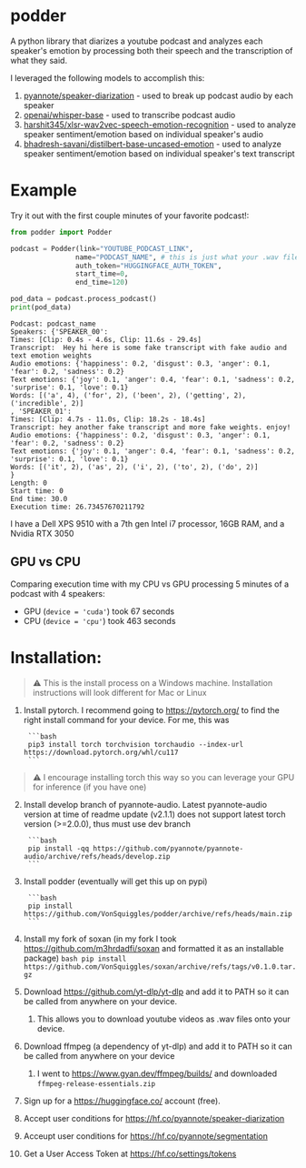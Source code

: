 # podder
A python library that diarizes a youtube podcast and analyzes each speaker's emotion by processing both their speech and the transcription of what they said. 

I leveraged the following models to accomplish this:

1. [pyannote/speaker-diarization](https://huggingface.co/pyannote/speaker-diarization) - used to break up podcast audio by each speaker
2. [openai/whisper-base](https://huggingface.co/openai/whisper-base) - used to transcribe podcast audio
3. [harshit345/xlsr-wav2vec-speech-emotion-recognition](https://huggingface.co/harshit345/xlsr-wav2vec-speech-emotion-recognition) - used to analyze speaker sentiment/emotion based on individual speaker's audio
4. [bhadresh-savani/distilbert-base-uncased-emotion](https://huggingface.co/bhadresh-savani/distilbert-base-uncased-emotion) - used to analyze speaker sentiment/emotion based on individual speaker's text transcript

# Example

Try it out with the first couple minutes of your favorite podcast!:
```python
from podder import Podder

podcast = Podder(link="YOUTUBE_PODCAST_LINK",
                name="PODCAST_NAME", # this is just what your .wav files will be named with
                auth_token="HUGGINGFACE_AUTH_TOKEN",
                start_time=0,
                end_time=120)

pod_data = podcast.process_podcast()
print(pod_data)
```
```
Podcast: podcast_name
Speakers: {'SPEAKER_00':
Times: [Clip: 0.4s - 4.6s, Clip: 11.6s - 29.4s]
Transcript:  Hey hi here is some fake transcript with fake audio and text emotion weights
Audio emotions: {'happiness': 0.2, 'disgust': 0.3, 'anger': 0.1, 'fear': 0.2, 'sadness': 0.2}
Text emotions: {'joy': 0.1, 'anger': 0.4, 'fear': 0.1, 'sadness': 0.2, 'surprise': 0.1, 'love': 0.1}
Words: [('a', 4), ('for', 2), ('been', 2), ('getting', 2), ('incredible', 2)]
, 'SPEAKER_01':
Times: [Clip: 4.7s - 11.0s, Clip: 18.2s - 18.4s]
Transcript: hey another fake transcript and more fake weights. enjoy!
Audio emotions: {'happiness': 0.2, 'disgust': 0.3, 'anger': 0.1, 'fear': 0.2, 'sadness': 0.2}
Text emotions: {'joy': 0.1, 'anger': 0.4, 'fear': 0.1, 'sadness': 0.2, 'surprise': 0.1, 'love': 0.1}
Words: [('it', 2), ('as', 2), ('i', 2), ('to', 2), ('do', 2)]
}
Length: 0
Start time: 0
End time: 30.0
Execution time: 26.73457670211792
```

I have a Dell XPS 9510 with a 7th gen Intel i7 processor, 16GB RAM, and a Nvidia RTX 3050
## GPU vs CPU
Comparing execution time with my CPU vs GPU processing 5 minutes of a podcast with 4 speakers:
* GPU (`device = 'cuda'`) took 67 seconds
* CPU (`device = 'cpu'`) took 463 seconds

# Installation:
> :warning: This is the install process on a Windows machine. Installation instructions will look different for Mac or Linux

1. Install pytorch. I recommend going to https://pytorch.org/ to find the right install command for your device. For me, this was
        
        ```bash
        pip3 install torch torchvision torchaudio --index-url https://download.pytorch.org/whl/cu117
        ```
> :warning: I encourage installing torch this way so you can leverage your GPU for inference (if you have one)
2. Install develop branch of pyannote-audio. Latest pyannote-audio version at time of readme update (v2.1.1) does not support latest torch version (>=2.0.0), thus must use dev branch
        
        ```bash
        pip install -qq https://github.com/pyannote/pyannote-audio/archive/refs/heads/develop.zip
        ```
3. Install podder (eventually will get this up on pypi)
        
        ```bash
        pip install https://github.com/VonSquiggles/podder/archive/refs/heads/main.zip
        ```
4. Install my fork of soxan (in my fork I took https://github.com/m3hrdadfi/soxan and formatted it as an installable package)
        ```bash
        pip install https://github.com/VonSquiggles/soxan/archive/refs/tags/v0.1.0.tar.gz
        ```
5. Download https://github.com/yt-dlp/yt-dlp and add it to PATH so it can be called from anywhere on your device.
   1. This allows you to download youtube videos as .wav files onto your device.
   
6. Download ffmpeg (a dependency of yt-dlp) and add it to PATH so it can be called from anywhere on your device
   1. I went to https://www.gyan.dev/ffmpeg/builds/ and downloaded `ffmpeg-release-essentials.zip`
   
7. Sign up for a https://huggingface.co/ account (free). 
   
8.  Accept user conditions for https://hf.co/pyannote/speaker-diarization
    
9.  Acceupt user conditions for https://hf.co/pyannote/segmentation 
    
10. Get a User Access Token at https://hf.co/settings/tokens
